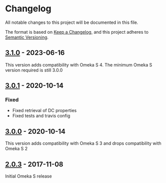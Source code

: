 # Changelog

All notable changes to this project will be documented in this file.

The format is based on [Keep a Changelog](https://keepachangelog.com/en/1.0.0/),
and this project adheres to [Semantic Versioning](https://semver.org/spec/v2.0.0.html).

## [3.1.0] - 2023-06-16

This version adds compatibility with Omeka S 4. The minimum Omeka S version
required is still 3.0.0

## [3.0.1] - 2020-10-14

### Fixed

- Fixed retrieval of DC properties
- Fixed tests and travis config

## [3.0.0] - 2020-10-14

This version adds compatibility with Omeka S 3 and drops compatibility with
Omeka S 2

## [2.0.3] - 2017-11-08

Initial Omeka S release

[3.1.0]: https://github.com/biblibre/omeka-s-module-Coins/releases/tag/v3.1.0
[3.0.1]: https://github.com/biblibre/omeka-s-module-Coins/releases/tag/v3.0.1
[3.0.0]: https://github.com/biblibre/omeka-s-module-Coins/releases/tag/v3.0.0
[2.0.3]: https://github.com/biblibre/omeka-s-module-Coins/releases/tag/v2.0.3
